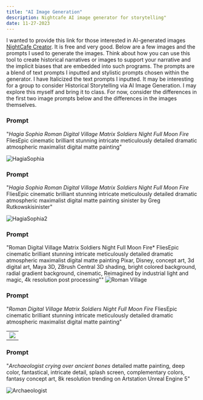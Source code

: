 ```yaml
---
title: "AI Image Generation"
description: Nightcafe AI image generator for storytelling"
date: 11-27-2023
---
```


I wanted to provide this link for those interested in AI-generated images [NightCafe Creator](https://creator.nightcafe.studio/). It is free and very good. Below are a few images and the prompts I used to generate the images. Think about how you can use this tool to create historical narratives or images to support your narrative and the implicit biases that are embedded into such programs. The prompts are a blend of text prompts I inputted and stylistic prompts chosen within the generator. I have Italicized the text prompts I inputted. It may be interesting for a group to consider Historical Storytelling via AI Image Generation. I may explore this myself and bring it to class. For now, consider the differences in the first two image prompts below and the differences in the images themselves. 

### Prompt
"*Hagia Sophia Roman Digital Village Matrix Soldiers Night Full Moon Fire*
FliesEpic cinematic brilliant stunning intricate meticulously detailed dramatic atmospheric maximalist digital matte painting"

![HagiaSophia](HagiaSophia1.jpg)

### Prompt
"*Hagia Sophia Roman Digital Village Matrix Soldiers Night Full Moon Fire*
FliesEpic cinematic brilliant stunning intricate meticulously detailed dramatic atmospheric maximalist digital matte painting sinister by Greg Rutkowskisinister"

![HagiaSophia2](Hagiasophia2.jpg) 

### Prompt
"Roman Digital Village Matrix Soldiers Night Full Moon Fire*
FliesEpic cinematic brilliant stunning intricate meticulously detailed dramatic atmospheric maximalist digital matte painting Pixar, Disney, concept art, 3d digital art, Maya 3D, ZBrush Central 3D shading, bright colored background, radial gradient background, cinematic, Reimagined by industrial light and magic, 4k resolution post processing""
![Roman Village](RomanDigitalVillage.jpg)

### Prompt
"*Roman Digital Village Matrix Soldiers Night Full Moon Fire*
FliesEpic cinematic brilliant stunning intricate meticulously detailed dramatic atmospheric maximalist digital matte painting"
<table >
	      <tbody>
		          <tr>
			            <td><img src="https://images.nightcafe.studio/jobs/bm6NhIfdGlGY93XTA1MQ/bm6NhIfdGlGY93XTA1MQ--1--jc5j6.jpg?tr=w-1600,c-at_max"> </td>
		          </tr>
	      </tbody>
</table>


### Prompt
"*Archaeologist crying over ancient bones*
detailed matte painting, deep color, fantastical, intricate detail, splash screen, complementary colors, fantasy concept art, 8k resolution trending on Artstation Unreal Engine 5"

![Archaeologist](ArchaeologistCrying.jpg)

